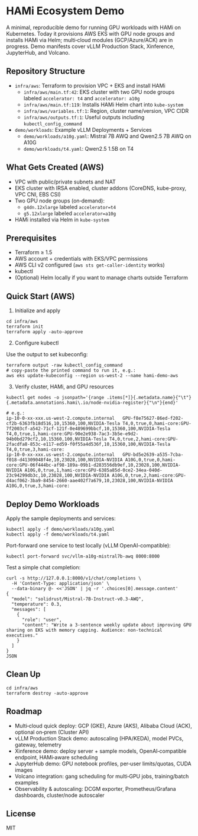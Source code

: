 # HAMi Ecosystem Demo

A minimal, reproducible demo for running GPU workloads with HAMi on Kubernetes. Today it provisions AWS EKS with GPU node groups and installs HAMi via Helm; multi‑cloud modules (GCP/Azure/ACK) are in progress. Demo manifests cover vLLM Production Stack, Xinference, JupyterHub, and Volcano.

## Repository Structure

- `infra/aws`: Terraform to provision VPC + EKS and install HAMi
  - `infra/aws/main.tf:42`: EKS cluster with two GPU node groups labeled `accelerator: t4` and `accelerator: a10g`
  - `infra/aws/main.tf:119`: Installs HAMi Helm chart into `kube-system`
  - `infra/aws/variables.tf:1`: Region, cluster name/version, VPC CIDR
  - `infra/aws/outputs.tf:1`: Useful outputs including `kubectl_config_command`
- `demo/workloads`: Example vLLM Deployments + Services
  - `demo/workloads/a10g.yaml`: Mistral 7B AWQ and Qwen2.5 7B AWQ on A10G
  - `demo/workloads/t4.yaml`: Qwen2.5 1.5B on T4

## What Gets Created (AWS)

- VPC with public/private subnets and NAT
- EKS cluster with IRSA enabled, cluster addons (CoreDNS, kube-proxy, VPC CNI, EBS CSI)
- Two GPU node groups (on‑demand):
  - `g4dn.12xlarge` labeled `accelerator=t4`
  - `g5.12xlarge` labeled `accelerator=a10g`
- HAMi installed via Helm in `kube-system`

## Prerequisites

- Terraform ≥ 1.5
- AWS account + credentials with EKS/VPC permissions
- AWS CLI v2 configured (`aws sts get-caller-identity` works)
- kubectl
- (Optional) Helm locally if you want to manage charts outside Terraform

## Quick Start (AWS)

1) Initialize and apply

```
cd infra/aws
terraform init
terraform apply -auto-approve
```

2) Configure kubectl

Use the output to set kubeconfig:

```
terraform output -raw kubectl_config_command
# copy-paste the printed command to run it, e.g.:
aws eks update-kubeconfig --region us-west-2 --name hami-demo-aws
```

3) Verify cluster, HAMi, and GPU resources

```
kubectl get nodes -o jsonpath='{range .items[*]}{.metadata.name}{"\t"}{.metadata.annotations.hami\.io/node-nvidia-register}{"\n"}{end}'

# e.g.:
ip-10-0-xx-xxx.us-west-2.compute.internal	GPU-f8e75627-86ed-f202-cf2b-6363fb18d516,10,15360,100,NVIDIA-Tesla T4,0,true,0,hami-core:GPU-7f2003cf-a542-71cf-121f-0e489699bbcf,10,15360,100,NVIDIA-Tesla T4,0,true,1,hami-core:GPU-90e2e938-7ac3-3b5e-e9d2-94b0bd279cf2,10,15360,100,NVIDIA-Tesla T4,0,true,2,hami-core:GPU-2facdfa8-853c-e117-ed59-f0f55a4d536f,10,15360,100,NVIDIA-Tesla T4,0,true,3,hami-core:
ip-10-0-xx-xxx.us-west-2.compute.internal	GPU-bd5e2639-a535-7cba-f018-d41309048f4e,10,23028,100,NVIDIA-NVIDIA A10G,0,true,0,hami-core:GPU-06f444bc-af98-189a-09b1-d283556db9ef,10,23028,100,NVIDIA-NVIDIA A10G,0,true,1,hami-core:GPU-6385a85d-0ce2-34ea-040d-23c94299db3c,10,23028,100,NVIDIA-NVIDIA A10G,0,true,2,hami-core:GPU-d4acf062-3ba9-8454-2660-aae402f7a679,10,23028,100,NVIDIA-NVIDIA A10G,0,true,3,hami-core:
```

## Deploy Demo Workloads

Apply the sample deployments and services:

```
kubectl apply -f demo/workloads/a10g.yaml
kubectl apply -f demo/workloads/t4.yaml
```

Port-forward one service to test locally (vLLM OpenAI-compatible):

```
kubectl port-forward svc/vllm-a10g-mistral7b-awq 8000:8000
```

Test a simple chat completion:

```
curl -s http://127.0.0.1:8000/v1/chat/completions \
  -H 'Content-Type: application/json' \
  --data-binary @- <<'JSON' | jq -r '.choices[0].message.content'
{
  "model": "solidrust/Mistral-7B-Instruct-v0.3-AWQ",
  "temperature": 0.3,
  "messages": [
    {
      "role": "user",
      "content": "Write a 3-sentence weekly update about improving GPU sharing on EKS with memory capping. Audience: non-technical executives."
    }
  ]
}
JSON
```

## Clean Up

```
cd infra/aws
terraform destroy -auto-approve
```

## Roadmap

- Multi‑cloud quick deploy: GCP (GKE), Azure (AKS), Alibaba Cloud (ACK), optional on‑prem (Cluster API)
- vLLM Production Stack demo: autoscaling (HPA/KEDA), model PVCs, gateway, telemetry
- Xinference demo: deploy server + sample models, OpenAI‑compatible endpoint, HAMi‑aware scheduling
- JupyterHub demo: GPU notebook profiles, per‑user limits/quotas, CUDA images
- Volcano integration: gang scheduling for multi‑GPU jobs, training/batch examples
- Observability & autoscaling: DCGM exporter, Prometheus/Grafana dashboards, cluster/node autoscaler

## License

MIT
